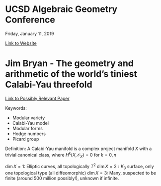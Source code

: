 # UCSD Algebraic Geometry Conference
Friday, January 11, 2019

[Link to Website](https://sites.google.com/site/complexalgebraicgeometry2019/)

# Jim Bryan - The geometry and arithmetic of the world’s tiniest Calabi-Yau threefold
[Link to Possibly Relevant Paper](https://arxiv.org/abs/1004.2997)

Keywords:
- Modular variety
- Calabi-Yau model
- Modular forms
- Hodge numbers
- Picard group

Definition: A Calabi-Yau manifold is a complex project manifold $X$ with a trivial canonical class, where $H^k(X, \mathcal{O}_X) = 0$ for $k=0,n$

$\dim X = 1:$ Elliptic curves, all topologically $T^2$
$\dim X = 2: K_3$ surface, only one topological type (all diffeomorphic)
$\dim X = 3$: Many, suspected to be finite (around 500 million possibly!), unknown if infinite.

